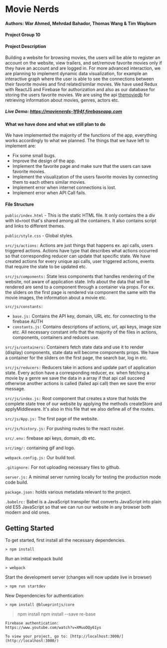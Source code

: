 # Movie Nerds

#### Authors: War Ahmed, Mehrdad Bahador, Thomas Wang & Tim Wayburn
#### Project Group 10
#### Project Description

Building a website for browsing movies, the users will be able to register an account on the website, view trailers, and set/remove favorite movies only if they have an account and are logged in. For more advanced interaction, we are planning to implement dynamic data visualization, for example an interactive graph where the user is able to see the connections between their favorite movies and find related/similar movies. We have used Redux with ReactJS and Firebase for authorization and also as our database for storing the users favorite movies. We are using the api [themoviedb](https://www.themoviedb.org/documentation/api) for retrieving information about movies, genres, actors etc.

##### Live Demo: https://movienerds-1f94f.firebaseapp.com

#### What we have done and what we still plan to do

We have implemented the majority of the functions of the app, everything works accordingly to what we planned.
The things that we have left to implement are:

 * Fix some small bugs.
 * Improve the design of the app.
 * Implement the favorite page and make sure that the users can save favorite movies.
 * Implement the visualization of the users favorite movies by connecting them to each others similar movies.
 * Implement error when internet connections is lost.
 * Implement error when API Call fails.
                 

#### File Structure

`public/index.html` - This is the static HTML file. It only contains the a div with id=root that's shared among all the 
containers. It also contains script and links to different themes. 

`public/style.css` - Global styles.

`src/js/actions:` Actions are just things that happens ex. api calls, users triggered actions. Actions have type that describes
what actions occurred so that corresponding reducer can update that specific state. We have created actions for every unique 
api calls, user triggered actions, events that require the state to be updated etc.

`src/js/components:` State less components that handles rendering of the website, not aware of application state. Info about the 
data that will be rendered are send to a component through a container via props. For ex. the sliders on the first page
is rendered via component the same with the movie images, the information about a movie etc.

`src/js/constants:`

  * `base.js:` Contains the API key, domain, URL etc. for connecting to the firebase AUTH
  *  `constants.js:` Contains descriptions of actions, url, api keys, image size etc. All necessary constant 
  info that the majority of the files in actions, components, containers and reduces use.

`src/js/containers:` Containers fetch state data and use it to render (display) components, state data will become components props.
We have a container for the sliders on the first page, the search bar, log in etc.

`src/js/reducers:` Reducers take in actions and update part of application state. Every action have a corresponding reducer, ex. 
when fetching a movie by a genre we save the data in a array if that api call succeed otherwise another actions is called (failed api call)
then we save the error message. 

`src/js/index.js:` Root component that creates a store that holds the complete state tree of our website by applying the methods createStore and
 applyMiddleware. It's also in this file that we also define all of the routes.
 
`src/js/App.js:` The first page of the website.
 
`src/js/history.js:` For pushing routes to the react router.
 
`src/.env:` firebase api keys, domain, db etc.
 
`src/img/:` containing gif and logo.

`webpack.config.js:` Our build tool.

`.gitignore:` For not uploading necessary files to github.

`server.js:` A minimal server running locally for testing the production mode code build.

`package.json:` holds various metadata relevant to the project. 

`.babelrc:` Babel is a JavaScript transpiler that converts JavaScript into plain old ES5 JavaScript so that we can run our website
in any browser both modern and old ones.

## Getting Started

To get started, first install all the necessary dependencies.
```
> npm install
```

Run an initial webpack build
```
> webpack
```

Start the development server (changes will now update live in browser)
```
> npm run startdev
```

New Dependencies for authentication:
```
> npm install @blueprintjs/core
```
> npm install npm install --save re-base
```
Firebase authentication:
https://www.youtube.com/watch?v=XMuoDQy61ys

To view your project, go to: [http://localhost:3000/](http://localhost:3000/)
